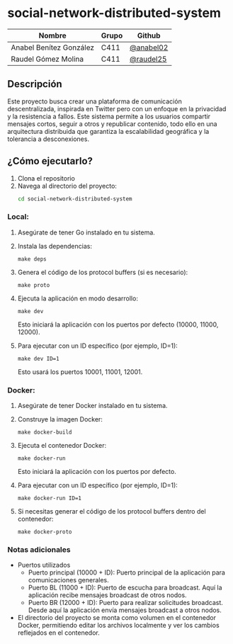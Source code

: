 # social-network-distributed-system

| **Nombre**              | **Grupo** | **Github**                                     |
|-------------------------|-----------|------------------------------------------------|
| Anabel Benítez González | C411      | [@anabel02](https://github.com/anabel02)       |
| Raudel Gómez Molina     | C411      | [@raudel25](https://github.com/raudel25)   |      



## Descripción
Este proyecto busca crear una plataforma de comunicación descentralizada, inspirada en Twitter pero con un enfoque en la privacidad y la resistencia a fallos. Este sistema permite a los usuarios compartir mensajes cortos, seguir a otros y republicar contenido, todo ello en una arquitectura distribuida que garantiza la escalabilidad geográfica y la tolerancia a desconexiones.

## ¿Cómo ejecutarlo?
1. Clona el repositorio
2. Navega al directorio del proyecto:
   ```bash
   cd social-network-distributed-system
   ```

### Local:

1. Asegúrate de tener Go instalado en tu sistema.

3. Instala las dependencias:
   ```
   make deps
   ```

4. Genera el código de los protocol buffers (si es necesario):
   ```
   make proto
   ```

5. Ejecuta la aplicación en modo desarrollo:
   ```
   make dev
   ```
   Esto iniciará la aplicación con los puertos por defecto (10000, 11000, 12000).

6. Para ejecutar con un ID específico (por ejemplo, ID=1):
   ```
   make dev ID=1
   ```
   Esto usará los puertos 10001, 11001, 12001.

### Docker:

1. Asegúrate de tener Docker instalado en tu sistema.

2. Construye la imagen Docker:
   ```
   make docker-build
   ```

3. Ejecuta el contenedor Docker:
   ```
   make docker-run
   ```
   Esto iniciará la aplicación con los puertos por defecto.

4. Para ejecutar con un ID específico (por ejemplo, ID=1):
   ```
   make docker-run ID=1
   ```

5. Si necesitas generar el código de los protocol buffers dentro del contenedor:
   ```
   make docker-proto
   ```

### Notas adicionales
- Puertos utilizados
   - Puerto principal (10000 + ID): Puerto principal de la aplicación para comunicaciones generales.
   - Puerto BL (11000 + ID): Puerto de escucha para broadcast. Aquí la aplicación recibe mensajes broadcast de otros nodos.
   - Puerto BR (12000 + ID): Puerto para realizar solicitudes broadcast. Desde aquí la aplicación envía mensajes broadcast a otros nodos.
- El directorio del proyecto se monta como volumen en el contenedor Docker, permitiendo editar los archivos localmente y ver los cambios reflejados en el contenedor.
